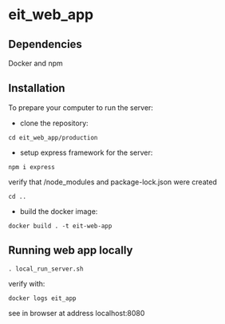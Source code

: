 # eit_web_app
## Dependencies
Docker and npm

## Installation
To prepare your computer to run the server:
* clone the repository:
```
cd eit_web_app/production
```
* setup express framework for the server:
```
npm i express
```
verify that /node_modules and package-lock.json were created
```
cd ..
```
* build the docker image:
```
docker build . -t eit-web-app
```

## Running web app locally

```
. local_run_server.sh
```
verify with:
```
docker logs eit_app
```
see in browser at address localhost:8080


